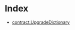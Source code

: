 # Index

<!-- START_INDEX -->
- [contract.UpgradeDictionary](./contract.UpgradeDictionary.md)

<!-- END_INDEX -->